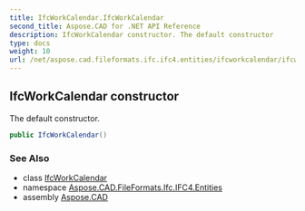 ```yaml
---
title: IfcWorkCalendar.IfcWorkCalendar
second_title: Aspose.CAD for .NET API Reference
description: IfcWorkCalendar constructor. The default constructor
type: docs
weight: 10
url: /net/aspose.cad.fileformats.ifc.ifc4.entities/ifcworkcalendar/ifcworkcalendar/
---
```

## IfcWorkCalendar constructor

The default constructor.

```csharp
public IfcWorkCalendar()
```

### See Also

* class [IfcWorkCalendar](../)
* namespace [Aspose.CAD.FileFormats.Ifc.IFC4.Entities](../../ifcworkcalendar/)
* assembly [Aspose.CAD](../../../)


